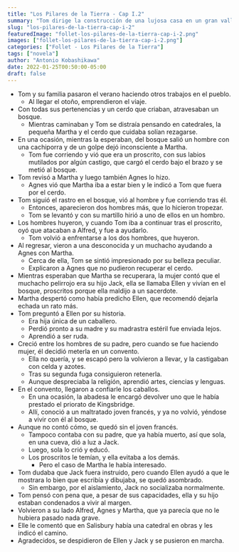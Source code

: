 ```yaml
---
title: "Los Pilares de la Tierra - Cap I.2"
summary: "Tom dirige la construcción de una lujosa casa en un gran valle y recibe una noticia inesperada."
slug: "los-pilares-de-la-tierra-cap-i-2"
featuredImage: "follet-los-pilares-de-la-tierra-cap-i-2.png"
images: ["follet-los-pilares-de-la-tierra-cap-i-2.png"]
categories: ["Follet - Los Pilares de la Tierra"]
tags: ["novela"]
author: "Antonio Kobashikawa"
date: 2022-01-25T00:50:00-05:00
draft: false
---
```

- Tom y su familia pasaron el verano haciendo otros trabajos en el pueblo.
	- Al llegar el otoño, emprendieron el viaje.
- Con todas sus pertenencias y un cerdo que criaban, atravesaban un bosque.
	- Mientras caminaban y Tom se distraía pensando en catedrales, la pequeña Martha y el cerdo que cuidaba solían rezagarse.
- En una ocasión, mientras la esperaban, del bosque salió un hombre con una cachiporra y de un golpe dejó inconsciente a Martha.
	- Tom fue corriendo y vió que era un proscrito, con sus labios mutilados por algún castigo, que cargó el cerdo bajo el brazo y se metió al bosque.
- Tom revisó a Martha y luego también Agnes lo hizo.
	- Agnes vió que Martha iba a estar bien y le indicó a Tom que fuera por el cerdo.
- Tom siguió el rastro en el bosque, vió al hombre y fue corriendo tras él.
	- Entonces, aparecieron dos hombres más, que lo hicieron tropezar.
	- Tom se levantó y con su martillo hirió a uno de ellos en un hombro.
- Los hombres huyeron, y cuando Tom iba a continuar tras el proscrito, oyó que atacaban a Alfred, y fue a ayudarlo.
	- Tom volvió a enfrentarse a los dos hombres, que huyeron.
- Al regresar, vieron a una desconocida y un muchacho ayudando a Agnes con Martha.
	- Cerca de ella, Tom se sintió impresionado por su belleza peculiar.
	- Explicaron a Agnes que no pudieron recuperar el cerdo.
- Mientras esperaban que Martha se recuperara, la mujer contó que el muchacho pelirrojo era su hijo Jack, ella se llamaba Ellen y vivían en el bosque, proscritos porque ella maldijo a un sacerdote.
- Martha despertó como había predicho Ellen, que recomendó dejarla echada un rato más. 
- Tom preguntó a Ellen por su historia.
	- Era hija única de un caballero.
	- Perdió pronto a su madre y su madrastra estéril fue enviada lejos.
	- Aprendió a ser ruda.
- Creció entre los hombres de su padre, pero cuando se fue haciendo mujer, él decidió meterla en un convento.
	- Ella no quería, y se escapó pero la volvieron a llevar, y la castigaban con celda y azotes.
	- Tras su segunda fuga consiguieron retenerla.
	- Aunque despreciaba la religión, aprendió artes, ciencias y lenguas.
- En el convento, llegaron a confiarle los caballos.
	- En una ocasión, la abadesa le encargó devolver uno que le había prestado el priorato de Kingsbridge.
	- Allí, conoció a un maltratado joven francés, y ya no volvió, yéndose a vivir con él al bosque.
- Aunque no contó cómo, se quedó sin el joven francés.
	- Tampoco contaba con su padre, que ya había muerto, así que sola, en una cueva, dió a luz a Jack.
	- Luego, sola lo crió y educó.
	- Los proscritos le temían, y ella evitaba a los demás.
		- Pero el caso de Martha le había interesado.
- Tom dudaba que Jack fuera instruido, pero cuando Ellen ayudó a que le mostrara lo bien que escribía y dibujaba, se quedó asombrado.
	- Sin embargo, por el aislamiento, Jack no socializaba normalmente.
- Tom pensó con pena que, a pesar de sus capacidades, ella y su hijo estaban condenados a vivir al margen.
- Volvieron a su lado Alfred, Agnes y Martha, que ya parecía que no le hubiera pasado nada grave.
- Elle le comentó que en Salisbury había una catedral en obras y les indicó el camino. 
- Agradecidos, se despidieron de Ellen y Jack y se pusieron en marcha.